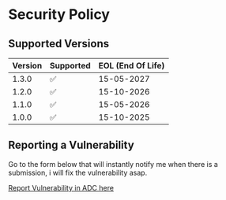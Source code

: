 # Security Policy

## Supported Versions

| Version | Supported          | EOL (End Of Life) |
| ------- | ------------------ | ----------------- |
| 1.3.0   | :white_check_mark: | 15-05-2027        |
| 1.2.0   | :white_check_mark: | 15-10-2026        |
| 1.1.0   | :white_check_mark: | 15-05-2026        |
| 1.0.0   | :white_check_mark: | 15-10-2025        |

## Reporting a Vulnerability

Go to the form below that will instantly notify me when there is a submission, i will fix the vulnerability asap.

[Report Vulnerability in ADC here](https://tally.so/r/wgppeN)
